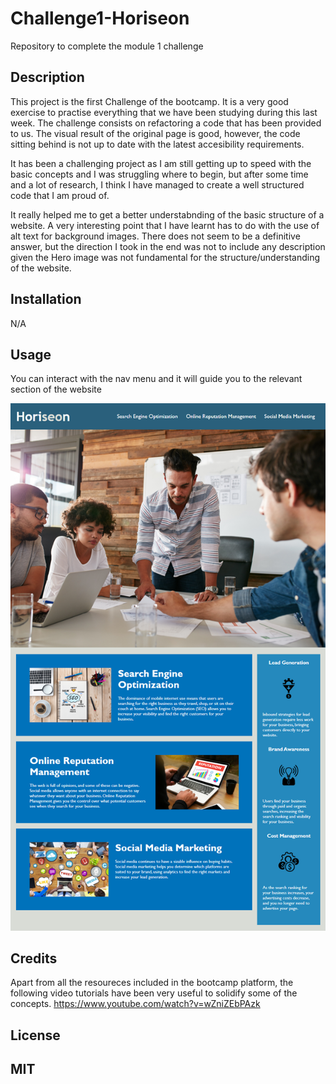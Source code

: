 # Challenge1-Horiseon
Repository to complete the module 1 challenge

 <Your-Project-Title>

## Description
This project is the first Challenge of the bootcamp.
It is a very good exercise to practise everything that we have been studying during this last week.
The challenge consists on refactoring a code that has been provided to us. The visual result of the original page is good,
however, the code sitting behind is not up to date with the latest accesibility requirements.

It has been a challenging project as I am still getting up to speed with the basic concepts and I was struggling where to begin,
but after some time and a lot of research, I think I have managed to create a well structured code that I am proud of.

It really helped me to get a better understabnding of the basic structure of a website. 
A very interesting point that I have learnt has to do with the use of alt text for background images. There does not seem to be a definitive answer,
but the direction I took in the end was not to include any description given the Hero image was not fundamental for the structure/understanding of the website.


## Installation

N/A

## Usage

You can interact with the nav menu and it will guide you to the relevant section of the website


 ![Image with the final result of the webpage](assets/images/page.png)
    

## Credits
Apart from all the resoureces included in the bootcamp platform, the following video tutorials have been very useful to solidify some of the concepts.
https://www.youtube.com/watch?v=wZniZEbPAzk

## License

MIT
---
